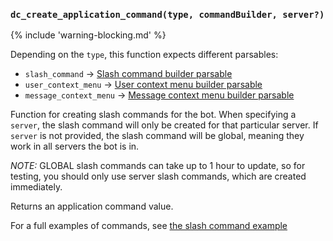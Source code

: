 ### `dc_create_application_command(type, commandBuilder, server?)`

{% include 'warning-blocking.md' %}

Depending on the `type`, this function expects different parsables:

* `slash_command` -> [Slash command builder parsable](../../parsables/commands/slash-command-builder)
* `user_context_menu` -> [User context menu builder parsable](../../parsables/commands/user-context-menu-builder)
* `message_context_menu` -> [Message context menu builder parsable](../../parsables/commands/message-context-menu-builder)

Function for creating slash commands for the bot.
When specifying a `server`, the slash command will only be created for that particular server.
If `server` is not provided, the slash command will be global, meaning they work in all servers the bot is in.

*NOTE:* GLOBAL slash commands can take up to 1 hour to update, so for testing,
you should only use server slash commands, which are created immediately.

Returns an application command value.

For a full examples of commands, see [the slash command example](../../../examples/slash-commands)